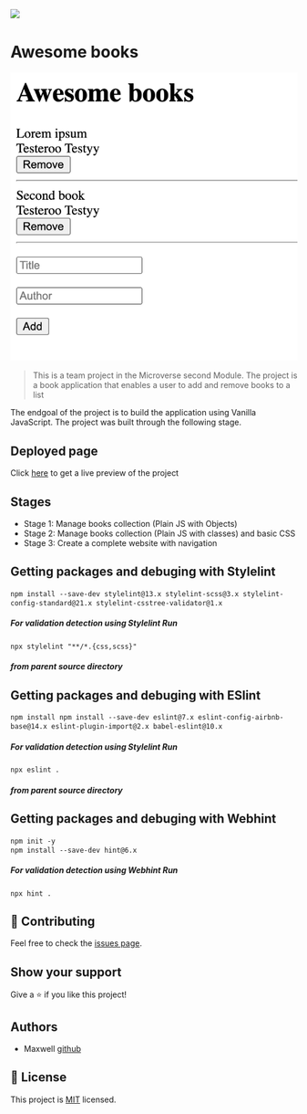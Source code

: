 ![](https://img.shields.io/badge/Microverse-blueviolet)

# Awesome books

![screenshot](./awesomebook.png)

> This is a team project in the Microverse second Module. The project is a book application that enables a user to add and remove books to a list

The endgoal of the project is to build the application using Vanilla JavaScript. The project was built through the following stage.  

## Deployed page
Click [here](https://i-max-xi.github.io/Awesome-books/) to get a live preview of the project

## Stages

- Stage 1: Manage books collection (Plain JS with Objects)
- Stage 2: Manage books collection (Plain JS with classes) and basic CSS
- Stage 3: Create a complete website with navigation


## Getting packages and debuging with Stylelint
```
npm install --save-dev stylelint@13.x stylelint-scss@3.x stylelint-config-standard@21.x stylelint-csstree-validator@1.x
```
##### For validation detection using Stylelint Run
```
npx stylelint "**/*.{css,scss}"
```
##### from parent source directory

## Getting packages and debuging with ESlint
```
npm install npm install --save-dev eslint@7.x eslint-config-airbnb-base@14.x eslint-plugin-import@2.x babel-eslint@10.x
```
##### For validation detection using Stylelint Run
```
npx eslint .
```
##### from parent source directory

## Getting packages and debuging with Webhint
```
npm init -y
npm install --save-dev hint@6.x
```
##### For validation detection using Webhint Run
```
npx hint .
```

 ## 🤝 Contributing

Feel free to check the [issues page](../../issues/).

## Show your support

Give a ⭐️ if you like this project!

## Authors

- Maxwell [github](https://github.com/i-max-xi)
## 📝 License

This project is [MIT](./MIT.md) licensed.
